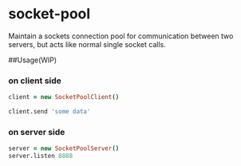socket-pool
===========


Maintain a sockets connection pool for communication between two servers, but acts like normal single socket calls.

##Usage(WIP)

### on client side
```coffee
client = new SocketPoolClient()

client.send 'some data'
```

### on server side
```coffee
server = new SocketPoolServer()
server.listen 8888
```

